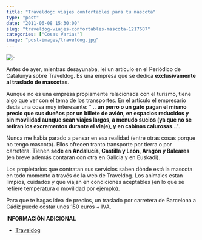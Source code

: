 ```yaml
---
title: "Traveldog: viajes confortables para tu mascota"
type: "post"
date: "2011-06-08 15:30:00"
slug: "traveldog-viajes-confortables-mascota-1217687"
categories: ["Cosas Varias"]
image: "post-images/traveldog.jpg"
---
```


 ![ - ](post-images/traveldog.jpg)

Antes de ayer, mientras desayunaba, leí un artículo en el Periódico de Catalunya sobre Traveldog. Es una empresa que se dedica **exclusivamente al traslado de mascotas**.

Aunque no es una empresa propiamente relacionada con el turismo, tiene algo que ver con el tema de los transportes. En el artículo el empresario decía una cosa muy interesante: " .. **un perro o un gato pagan el mismo precio que sus dueños por un billete de avión, en espacios reducidos y sin movilidad aunque sean viajes largos, a menudo sucios (ya que no se retiran los excrementos durante el viaje), y en cabinas calurosas**...".

Nunca me había parado a pensar en esa realidad (entre otras cosas porque no tengo mascota). Ellos ofrecen tranto transporte por tierra o por carretera. Tienen **sede en Andalucía, Castilla y León, Aragón y Baleares** (en breve además contaran con otra en Galicia y en Euskadi).

Los propietarios que contratan sus servicios saben dónde está la mascota en todo momento a través de la web de Traveldog. Los animales estan limpios, cuidados y que viajan en condiciones aceptables (en lo que se refiere temperatura o movilidad por ejemplo).

Para que te hagas idea de precios, un traslado por carretera de Barcelona a Cádiz puede costar unos 150 euros + IVA.

**INFORMACIÓN ADICIONAL**

- [Traveldog](http://www.traveldog.es/)
